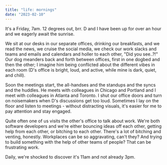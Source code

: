 ```yaml
---
title: "life: mornings"
date: "2023-02-10"
---
```


It's a Friday, 7am. 12 degrees out, brr. D and I have been up for over an hour and we eagerly await the sunrise. 

We sit at our desks in our separate offices, drinking our breakfasts, and we read the news, we cruise the social media, we check our work slacks and teams and emails and calendars and holler to each other, "Did you see..?!" Our dog meanders back and forth between offices, first in one dogbed and then the other; I imagine him being conflicted about the different vibes in each room (D's office is bright, loud, and active, while mine is dark, quiet, and chill). 

Soon the meetings start, the all-handses and the standups and the syncs and the huddles. He meets with colleagues in Chicago and Portland and I meet with colleagues in Atlanta and Toronto. I shut our office doors and turn on noisemakers when D's discussions get too loud. Sometimes I lay on the floor and listen to meetings - without distracting visuals, it's easier for me to pay attention and stay engaged. 

Quite often one of us visits the other's office to talk about work. We're both software developers and we're either bouncing ideas off each other, getting help from each other, or bitching to each other. There's a lot of bitching and venting, honestly. Workplaces can be so aggravating, can't they? And trying to build something with the help of other teams of people? That can be frustrating work. 

Daily, we're shocked to discover it's 11am and not already 3pm.